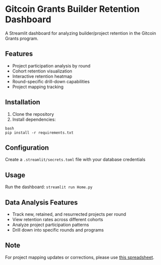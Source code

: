 # Gitcoin Grants Builder Retention Dashboard

A Streamlit dashboard for analyzing builder/project retention in the Gitcoin Grants program.

## Features

- Project participation analysis by round
- Cohort retention visualization
- Interactive retention heatmap
- Round-specific drill-down capabilities
- Project mapping tracking

## Installation

1. Clone the repository
2. Install dependencies:
```
bash
pip install -r requirements.txt
```

## Configuration

Create a `.streamlit/secrets.toml` file with your database credentials


## Usage

Run the dashboard: `streamlit run Home.py`


## Data Analysis Features

- Track new, retained, and resurrected projects per round
- View retention rates across different cohorts
- Analyze project participation patterns
- Drill down into specific rounds and programs


## Note

For project mapping updates or corrections, please use [this spreadsheet](https://docs.google.com/spreadsheets/d/1dhB_HxxulDNi0EowQeJqH-Uzbbx7CLXLKleAVo-tZtY/edit?gid=0).
